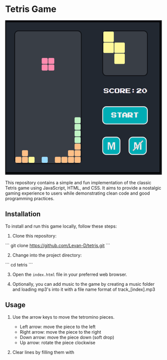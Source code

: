 # Tetris Game

![Tetris Game Screenshot](./screenshot.png)

This repository contains a simple and fun implementation of the classic Tetris game using JavaScript, HTML, and CSS. It aims to provide a nostalgic gaming experience to users while demonstrating clean code and good programming practices.

## Installation

To install and run this game locally, follow these steps:

1. Clone this repository:

\`\`\`
git clone https://github.com/Levan-D/tetris.git
\`\`\`

2. Change into the project directory:

\`\`\`
cd tetris
\`\`\`

3. Open the `index.html` file in your preferred web browser.

4. Optionally, you can add music to the game by creating a music folder and loading mp3's into it with a file name format of track_[index].mp3 

## Usage

1. Use the arrow keys to move the tetromino pieces.
    - Left arrow: move the piece to the left
    - Right arrow: move the piece to the right
    - Down arrow: move the piece down (soft drop)
    - Up arrow: rotate the piece clockwise

3. Clear lines by filling them with
